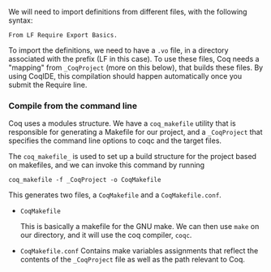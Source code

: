 We will need to import definitions from different files, with the following syntax:
```
From LF Require Export Basics.
```
To import the definitions, we need to have a `.vo` file, in a directory associated with the prefix (LF in this case). To use these files, Coq needs a 
"mapping" from `_CoqProject` (more on this below), that builds these files. By using CoqIDE, this compilation should happen automatically once you
submit the Require line.

### Compile from the command line

Coq uses a modules structure. We have a `coq_makefile` utility that is responsible for 
generating a Makefile for our project, and a `_CoqProject` that specifies the command line options to coqc and the 
target files.

The `coq_makefile_` is used to set up a build structure for the project based on makefiles, and we can invoke this command 
by running

```
coq_makefile -f _CoqProject -o CoqMakefile
```

This generates two files, a `CoqMakefile` and a `CoqMakefile.conf`. 
- `CoqMakefile`

  This is basically a makefile for the GNU make. We can then use `make` on our directory, and it will use the coq compiler, `coqc`.
  
- `CoqMakefile.conf`
  Contains make variables assignments that reflect the contents of the `_CoqProject` file as well as the path relevant to Coq.
  
  
